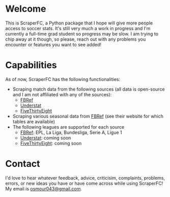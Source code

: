 # Welcome
This is ScraperFC, a Python package that I hope will give more people access to soccer stats. It's still very much a work in progress and I'm currently a full-time grad student so progress may be slow. I am trying to chip away at it though, so please, reach out with any problems you encounter or features you want to see added!

# Capabilities
As of now, ScraperFC has the following functionalities:
* Scraping match data from the following sources (all data is open-source and I am not affiliated with any of the sources):
    * [FBRef](https://fbref.com/en/)
    * [Understat](https://understat.com/)
    * [FiveThirtyEight](https://projects.fivethirtyeight.com/soccer-predictions/)
* Scraping various seasonal data from [FBRef](https://fbref.com/en/) (see their website for which tables are available)
* The following leagues are supported for each source
    * [FBRef](https://fbref.com/en/): EPL, La Liga, Bundesliga, Serie A, Ligue 1
    * [Understat](https://understat.com/): coming soon
    * [FiveThirtyEight](https://projects.fivethirtyeight.com/soccer-predictions/): coming soon

# Contact
I'd love to hear whatever feedback, advice, criticisim, complaints, problems, errors, or new ideas you have or have come across while using ScraperFC! My email is osmour043@gmail.com.
        
